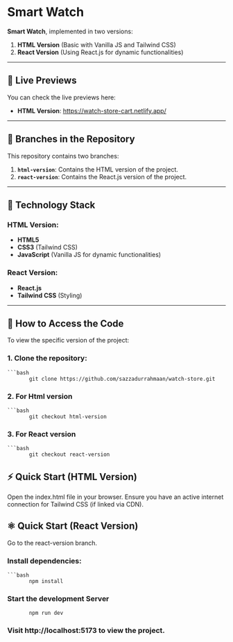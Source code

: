 # Smart Watch

**Smart Watch**, implemented in two versions:
1. **HTML Version** (Basic with Vanilla JS and Tailwind CSS)
2. **React Version** (Using React.js for dynamic functionalities)

---

## 🚀 Live Previews

You can check the live previews here:

- **HTML Version**: https://watch-store-cart.netlify.app/ 

---

## 📂 Branches in the Repository

This repository contains two branches:

1. **`html-version`**: Contains the HTML version of the project.  
2. **`react-version`**: Contains the React.js version of the project.

---

## 🔧 Technology Stack

### HTML Version:
- **HTML5**
- **CSS3** (Tailwind CSS)
- **JavaScript** (Vanilla JS for dynamic functionalities)

### React Version:
- **React.js**
- **Tailwind CSS** (Styling)

---

## 📖 How to Access the Code

To view the specific version of the project:

### 1. Clone the repository:
    ```bash
           git clone https://github.com/sazzadurrahmaan/watch-store.git

### 2. For Html version 
    ```bash 
           git checkout html-version

### 3. For React version 
    ```bash
           git checkout react-version

## ⚡ Quick Start (HTML Version)
Open the index.html file in your browser.
Ensure you have an active internet connection for Tailwind CSS (if linked via CDN).

## ⚛️ Quick Start (React Version)
Go to the react-version branch.
### Install dependencies:

    ```bash
           npm install
### Start the development Server
           npm run dev

### Visit http://localhost:5173 to view the project.


